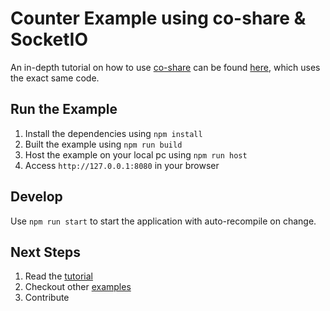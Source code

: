 # Counter Example using co-share & SocketIO

An in-depth tutorial on how to use [co-share](https://github.com/cocoss-org/co-share) can be found [here](https://cocoss-org.github.io/co-share/counter/), which uses the exact same code. 

## Run the Example

1. Install the dependencies using `npm install`
2. Built the example using `npm run build`
3. Host the example on your local pc using `npm run host`
4. Access `http://127.0.0.1:8080` in your browser

## Develop

Use `npm run start` to start the application with auto-recompile on change.

## Next Steps

1. Read the [tutorial](https://cocoss-org.github.io/co-share/counter)
2. Checkout other [examples](https://cocoss-org.github.io/co-share)
3. Contribute